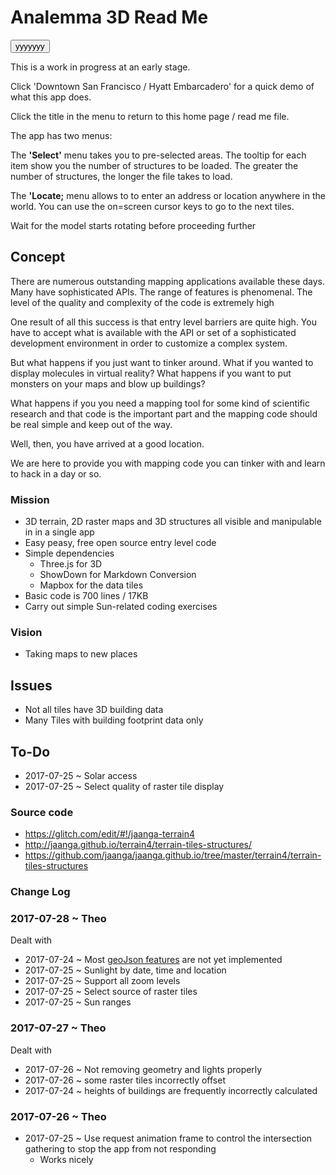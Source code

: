 <span style="display: none" > [click this link to view as a web page]( http://ladybug-tools.github.io/ladybug-web/analemma3-3d/ 'View file as a web page.' ) </span>

Analemma 3D Read Me
====

<span style="display: none" > <iframe src="analemma3-3d.html" width="600" height="500" ></iframe> </span>
<span style="display: none;">Downtown San Francisco / Hyatt Embarcadero at center</span>
<input type=button value="yyyyyyy" >

This is a work in progress at an early stage.

Click 'Downtown San Francisco / Hyatt Embarcadero' for a quick demo of what this app does.

Click the title in the menu to return to this home page / read me file.


The app has two menus:

The **'Select'** menu takes you to pre-selected areas. The tooltip for each item show you the number of structures to be loaded. The greater the number of structures, the longer the file takes to load.

The **'Locate;** menu allows to to enter an address or location anywhere in the world. You can use the on=screen cursor keys to go to the next tiles.

Wait for the model starts rotating before proceeding further

## Concept

There are numerous outstanding mapping applications available these days. Many have sophisticated APIs. 
The range of features is phenomenal. The level of the quality and complexity of the code is extremely high 

One result of all this success is that entry level barriers are quite high. You have to accept what is available with the API or set of a sophisticated development environment in order to customize a complex system.

But what happens if you just want to tinker around. What if you wanted to display molecules in virtual reality? What happens if you want to put monsters on your maps and blow up buildings?

What happens if you you need a mapping tool for some kind of scientific research and that code is the important part and the mapping code should be real simple and keep out of the way.

Well, then, you have arrived at a good location.

We are here to provide you with mapping code you can tinker with and learn to hack in a day or so.


### Mission

* 3D terrain, 2D raster maps and 3D structures all visible and manipulable in in a single app
* Easy peasy, free open source entry level code
* Simple dependencies
	* Three.js for 3D
	* ShowDown for Markdown Conversion
	* Mapbox for the data tiles
* Basic code is 700 lines / 17KB
* Carry out simple Sun-related coding exercises 


### Vision

* Taking maps to new places

## Issues


* Not all tiles have 3D building data
* Many Tiles with building footprint data only



## To-Do


* 2017-07-25 ~ Solar access
* 2017-07-25 ~ Select quality of raster tile display



### Source code

* <https://glitch.com/edit/#!/jaanga-terrain4>
* <http://jaanga.github.io/terrain4/terrain-tiles-structures/>
* <https://github.com/jaanga/jaanga.github.io/tree/master/terrain4/terrain-tiles-structures>

### Change Log

### 2017-07-28 ~ Theo

Dealt with

* 2017-07-24 ~ Most [geoJson features]( https://en.wikipedia.org/wiki/GeoJSON ) are not yet implemented
* 2017-07-25 ~ Sunlight by date, time and location
* 2017-07-25 ~ Support all zoom levels
* 2017-07-25 ~ Select source of raster tiles
* 2017-07-25 ~ Sun ranges

### 2017-07-27 ~ Theo

Dealt with

* 2017-07-26 ~ Not removing geometry and lights properly
* 2017-07-26 ~ some raster tiles incorrectly offset 
* 2017-07-24 ~ heights of buildings are frequently incorrectly calculated


### 2017-07-26 ~ Theo

* 2017-07-25 ~ Use request animation frame to control the intersection gathering to stop the app from not responding
	* Works nicely
